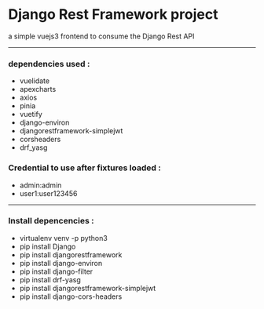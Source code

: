 # Django Rest Framework project
  
a simple vuejs3 frontend to consume the Django Rest API
 
  ---

### dependencies used : 

- vuelidate
- apexcharts
- axios
- pinia
- vuetify
- django-environ
- djangorestframework-simplejwt
- corsheaders
- drf_yasg

### Credential to use after fixtures loaded :


- admin:admin
- user1:user123456
----
### Install depencencies :

- virtualenv venv -p python3
- pip install Django
- pip install djangorestframework
- pip install django-environ
- pip install django-filter
- pip install drf-yasg
- pip install djangorestframework-simplejwt
- pip install django-cors-headers
